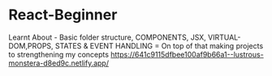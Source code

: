 # React-Beginner
Learnt About - Basic folder structure, COMPONENTS, JSX, VIRTUAL-DOM,PROPS, STATES &amp; EVENT HANDLING = On top of that making projects to strengthening my concepts
https://641c9115dfbee100af9b66a1--lustrous-monstera-d8ed9c.netlify.app/
